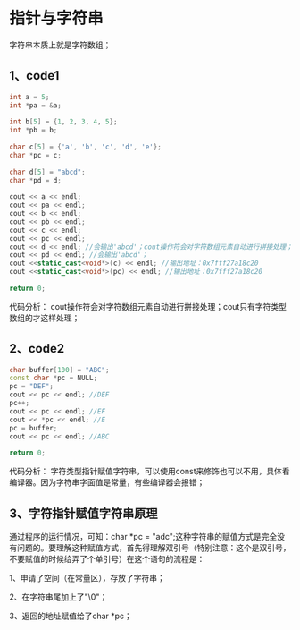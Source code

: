 # 指针与字符串
字符串本质上就是字符数组；

## 1、code1

```cpp
int a = 5;  
int *pa = &a;  
  
int b[5] = {1, 2, 3, 4, 5};  
int *pb = b;  
  
char c[5] = {'a', 'b', 'c', 'd', 'e'};  
char *pc = c;  
  
char d[5] = "abcd";  
char *pd = d;  
  
cout << a << endl;  
cout << pa << endl;  
cout << b << endl;  
cout << pb << endl;  
cout << c << endl;  
cout << pc << endl;  
cout << d << endl; //会输出'abcd'；cout操作符会对字符数组元素自动进行拼接处理； 
cout << pd << endl; //会输出'abcd'；  
cout <<static_cast<void*>(c) << endl; //输出地址：0x7fff27a18c20  
cout <<static_cast<void*>(pc) << endl; //输出地址：0x7fff27a18c20  
  
return 0;
```

代码分析：
cout操作符会对字符数组元素自动进行拼接处理；cout只有字符类型数组的才这样处理；

## 2、code2

```cpp
char buffer[100] = "ABC";  
const char *pc = NULL;  
pc = "DEF";
cout << pc << endl; //DEF  
pc++;  
cout << pc << endl; //EF  
cout << *pc << endl; //E  
pc = buffer;  
cout << pc << endl; //ABC  
  
return 0;
```

代码分析：
字符类型指针赋值字符串，可以使用const来修饰也可以不用，具体看编译器。因为字符串字面值是常量，有些编译器会报错；

## 3、字符指针赋值字符串原理

通过程序的运行情况，可知：char \*pc = 
"adc";这种字符串的赋值方式是完全没有问题的。要理解这种赋值方式，首先得理解双引号（特别注意：这个是双引号，不要赋值的时候给弄了个单引号）在这个语句的流程是：

1、申请了空间（在常量区），存放了字符串；

2、在字符串尾加上了"\0"；

3、返回的地址赋值给了char \*pc；



